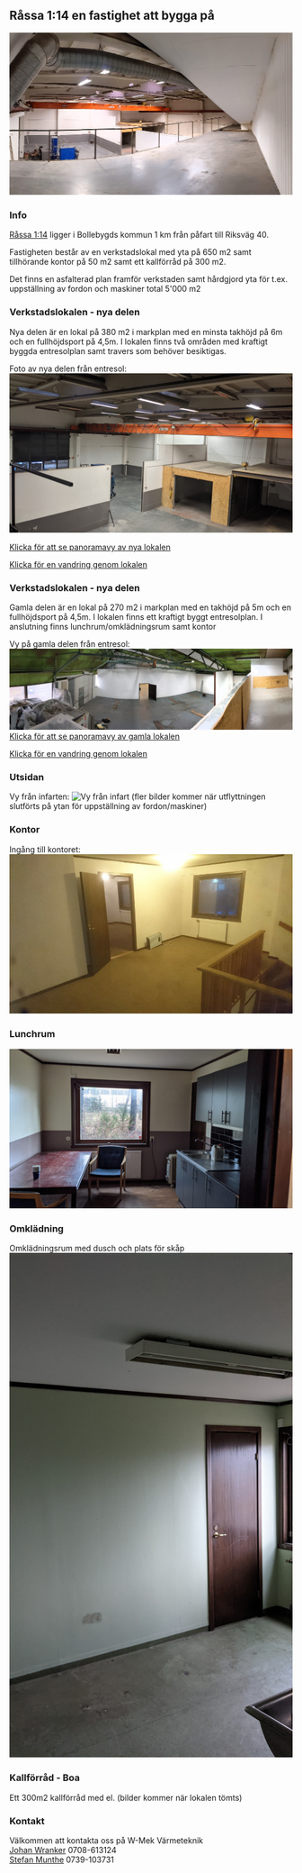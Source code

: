 ## Råssa 1:14 en fastighet att bygga på

![nya delen](images/nyadelan_f_entresol_2.jpg)

### Info
[Råssa 1:14](https://minkarta.lantmateriet.se/?e=357708.8333333333&n=6395075&z=14&background=2&boundaries=true) ligger i Bollebygds kommun 1 km från påfart till Riksväg 40.

Fastigheten består av en verkstadslokal med yta på 650 m2 samt tillhörande kontor på 50 m2 samt ett kallförråd på 300 m2.

Det finns en asfalterad plan framför verkstaden samt hårdgjord yta för t.ex. uppställning av fordon och maskiner total 5'000 m2

### Verkstadslokalen - nya delen
Nya delen är en lokal på 380 m2 i markplan med en minsta takhöjd på 6m och en fullhöjdsport på 4,5m.
I lokalen finns två områden med kraftigt byggda entresolplan samt travers som behöver besiktigas.

Foto av nya delen från entresol:
![Nya delen från entresol](images/nyadelan_f_entresol_1.jpg)

[Klicka för att se panoramavy av nya lokalen](images/nya_delen_markhojd.jpg)

[Klicka för en vandring genom lokalen](images/lokalen.mp4)
### Verkstadslokalen - nya delen
Gamla delen är en lokal på 270 m2 i markplan med en takhöjd på 5m och en fullhöjdsport på 4,5m.
I lokalen finns ett kraftigt byggt entresolplan.
I anslutning finns lunchrum/omklädningsrum samt kontor 

Vy på gamla delen från entresol:
![Gamla delen från entresol](images/gamla_lokalen_entresol.jpg)
[Klicka för att se panoramavy av gamla lokalen](images/gamla_lokalen_markhojd.jpg)

[Klicka för en vandring genom lokalen](images/lokalen.mp4)

### Utsidan

Vy från infarten:
![Vy från infart](images/utsida_infart.jpg)
(fler bilder kommer när utflyttningen slutförts på ytan för uppställning av fordon/maskiner)

### Kontor
Ingång till kontoret:
![Kontor](images/kontor.jpg)

### Lunchrum
![Lunchrum](images/lunchrum.jpg)

### Omklädning
Omklädningsrum med dusch och plats för skåp
![Omklädningsrum](images/omkladningsrum.jpg)

### Kallförråd - Boa
Ett 300m2 kallförråd med el.
(bilder kommer när lokalen tömts)

### Kontakt
Välkommen att kontakta oss på W-Mek Värmeteknik\
[Johan Wranker](mailto:wmek@wranker.org) 0708-613124\
[Stefan Munthe](mailto:stefan.munthe@gmail.com) 0739-103731
